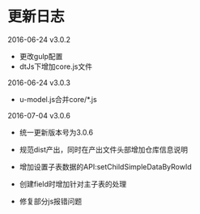 # 更新日志

2016-06-24 v3.0.2

- 更改gulp配置
- dtJs下增加core.js文件

2016-06-24 v3.0.3

- u-model.js合并core/*.js

2016-07-04 v3.0.6

- 统一更新版本号为3.0.6

- 规范dist产出，同时在产出文件头部增加仓库信息说明

- 增加设置子表数据的API:setChildSimpleDataByRowId

- 创建field时增加针对主子表的处理

- 修复部分js报错问题
